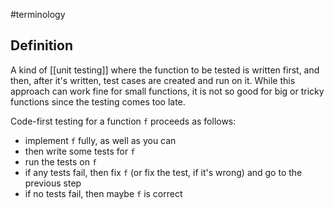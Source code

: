 #terminology 

## Definition
A kind of [[unit testing]] where the function to be tested is written first, and then, after it's written, test cases are created and run on it. While this approach can work fine for small functions, it is not so good for big or tricky functions since the testing comes too late.

Code-first testing for a function `f` proceeds as follows:
- implement `f` fully, as well as you can
- then write some tests for `f`
- run the tests on `f`
- if any tests fail, then fix `f` (or fix the test, if it's wrong) and go to the previous step
- if no tests fail, then maybe `f` is correct
